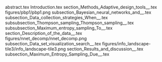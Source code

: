 abstract.tex
Introduction.tex
section_Methods_Adaptive_design_tools__.tex
figures/pbp1/pbp1.png
subsection_Bayesian_neural_networks_and__.tex
subsection_Data_collection_strategies_When__.tex
subsubsection_Thompson_sampling_Thompson_sampling__.tex
subsubsection_Maximum_entropy_sampling_To__.tex
section_Description_of_the_data__.tex
figures/nnet_decomp/nnet_decomp.png
subsection_Data_set_visualization_search__.tex
figures/info_landscape-tile3/info_landscape-tile3.png
section_Results_and_discussion__.tex
subsection_Maximum_Entropy_Sampling_Due__.tex
